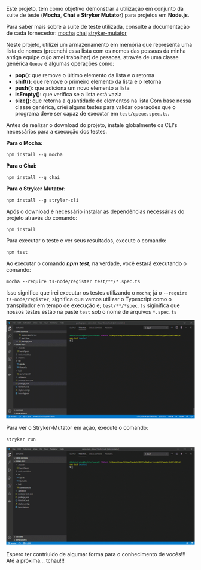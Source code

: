 Este projeto, tem como objetivo demonstrar a utilização em conjunto da suite de teste (**Mocha**, **Chai** e **Stryker Mutator**) para projetos em **Node.js**.

Para saber mais sobre a suite de teste utilizada, consulte a documentação de cada fornecedor:
[mocha](https://mochajs.org/api/)
[chai](https://www.chaijs.com/api/)
[stryker-mutator](https://stryker-mutator.io/)

Neste projeto, utilizei um armazenamento em memória que representa uma lista de nomes (preenchi essa lista com os nomes das pessoas da minha antiga equipe cujo amei trabalhar) de pessoas, através de uma classe genérica `Queue` e algumas operações como:

 - **pop()**: que remove o último elemento da lista e o retorna
 - **shift()**: que remove o primeiro elemento da lista e o retorna
 - **push()**: que adiciona um novo elemento a lista
 - **isEmpty()**: que verifica se a lista está vazia
 - **size()**: que retorna a quantidade de elementos na lista
Com base nessa classe genérica, criei alguns testes para validar operações que o programa deve ser capaz de executar em `test/queue.spec.ts`.

Antes de realizar o download do projeto, instale globalmente os CLI's necessários para a execução dos testes.

**Para o Mocha:**

    npm install --g mocha
**Para o Chai:**

    npm install --g chai
**Para o Stryker Mutator:**

    npm install --g stryler-cli

Após o download é necessário instalar as dependências necessárias do projeto através do comando:

    npm install
Para executar o teste e ver seus resultados, execute o comando:

    npm test
Ao executar o comando ***npm test***, na verdade, você estará executando o comando:

    mocha --require ts-node/register test/**/*.spec.ts
Isso significa que irei executar os testes utilizando o `mocha`; já o `--require ts-node/register`, significa que vamos utilizar o Typescript como o transpilador em tempo de execução e; `test/**/*spec.ts` siginifica que nossos testes estão na paste `test` sob o nome de arquivos `*.spec.ts`

![](mocha-test.gif)

Para ver o Stryker-Mutator em ação, execute o comando:

    stryker run

![](stryker-mutator-test.gif)

Espero ter contriuido de algumar forma para o conhecimento de vocês!!! Até a próxima... tchau!!!
